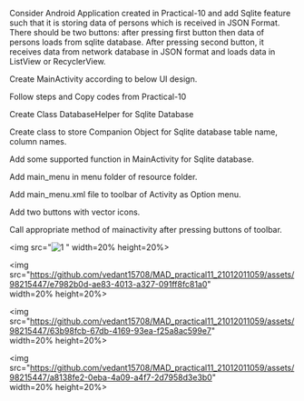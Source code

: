  Consider Android Application created in Practical-10 and add Sqlite feature such that it is storing data of persons which is received in JSON Format. There should be two buttons: after pressing first button then data of persons loads from sqlite database. After pressing second button, it receives data from network database in JSON format and loads data in ListView or RecyclerView.

Create MainActivity according to below UI design.

Follow steps and Copy codes from Practical-10

Create Class DatabaseHelper for Sqlite Database

Create class to store Companion Object for Sqlite database table name, column names.

 Add some supported function in MainActivity for Sqlite database.

Add main_menu in menu folder of resource folder.

Add main_menu.xml file to toolbar of Activity as Option menu.

Add two buttons with vector icons.

Call appropriate method of mainactivity after pressing buttons of toolbar.

<img src="![1](https://github.com/vedant15708/MAD_practical11_21012011059/assets/98215447/5d209d68-031a-4312-ae88-74ed1fc4c72d)
" width=20% height=20%>

<img src="https://github.com/vedant15708/MAD_practical11_21012011059/assets/98215447/e7982b0d-ae83-4013-a327-091ff8fc81a0" width=20% height=20%>

<img src="https://github.com/vedant15708/MAD_practical11_21012011059/assets/98215447/63b98fcb-67db-4169-93ea-f25a8ac599e7" width=20% height=20%>

<img src="https://github.com/vedant15708/MAD_practical11_21012011059/assets/98215447/a8138fe2-0eba-4a09-a4f7-2d7958d3e3b0" width=20% height=20%>
